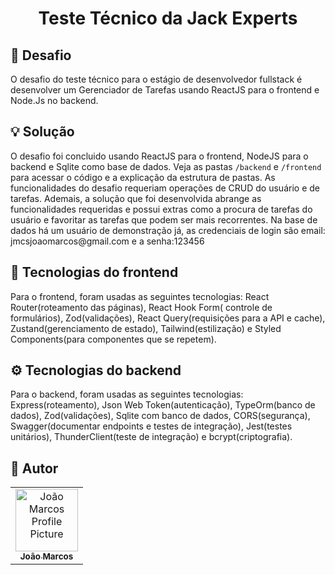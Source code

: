 

<h1 align="center" style="font-weight: bold;">Teste Técnico da  Jack Experts</h1>


<h2>🎯 Desafio</h2>
O desafio do teste técnico para o estágio de desenvolvedor fullstack é desenvolver um
Gerenciador de Tarefas usando ReactJS para o frontend e Node.Js no backend.

<h2>💡 Solução</h2>
O desafio foi concluido usando ReactJS para o frontend, NodeJS para o backend e Sqlite como base de dados. Veja as pastas <code>/backend</code> e <code>/frontend</code> para acessar o código e a explicação da estrutura de pastas. As funcionalidades do desafio requeriam operações de CRUD do usuário e de tarefas. Ademais, a solução que foi desenvolvida abrange as funcionalidades requeridas e possui extras como a procura de tarefas do usuário e favoritar as tarefas que podem ser mais recorrentes. Na base de dados há um usuário de demonstração já, as credenciais de login são email: jmcsjoaomarcos@gmail.com e a senha:123456 


<h2>🎨 Tecnologias do frontend</h2>

Para o frontend, foram usadas as seguintes tecnologias: React Router(roteamento das páginas), React Hook Form( controle de formulários), Zod(validações), React Query(requisições para a API e cache), Zustand(gerenciamento de estado), Tailwind(estilização) e Styled Components(para componentes que se repetem). 

<h2>⚙️ Tecnologias do backend</h2>
Para o backend, foram usadas as seguintes tecnologias: Express(roteamento), Json Web Token(autenticação), TypeOrm(banco de dados), Zod(validações), Sqlite com banco de dados, CORS(segurança), Swagger(documentar endpoints e testes de integração), Jest(testes unitários), ThunderClient(teste de integração) e bcrypt(criptografia).

<h2>📝 Autor</h2>

<table>
  <tr>
    <td align="center">
      <a href="#">
        <img src="https://avatars.githubusercontent.com/u/86919788?s=400&u=73dc71cd30d55a2a6992434df0fbd0c2bd877298&v=4" width="100px;" alt="João Marcos Profile Picture"/><br>
        <sub>
          <b>João Marcos</b>
        </sub>
      </a>
    </td>
  </tr>
</table>


